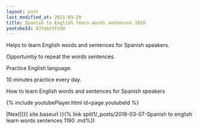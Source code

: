 ```yaml
---
layout: post
last_modified_at: 2021-03-29
title: Spanish to English learn words sentences 1020 
youtubeId: dJYabztFiUU
---
```

 
 
Helps to learn English words and sentences for Spanish speakers.

Opportunitiy to repeat the words sentences. 

Practice English language. 
 
10 minutes practice every day. 
 
How to learn English words and sentences for Spanish speakers 
 
{% include youtubePlayer.html id=page.youtubeId %}
 
 
[Next]({{ site.baseurl }}{% link  split1/_posts/2018-03-07-Spanish to english learn words sentences 1190 .md%})
 
